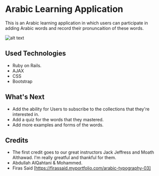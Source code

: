# Arabic Learning Application 
 This is an Arabic learning application in which users can participate in adding Arabic words and record their pronuncaition of these words.
 
 ![alt text](https://i.postimg.cc/CMNFmxvJ/Screen-Shot-2018-12-20-at-4-40-30-PM.png)
 
 ## Used Technologies 
 * Ruby on Rails. 
 * AJAX
 * CSS 
 * Bootstrap
 
 ## What's Next
 * Add the ability for Users to subscribe to the collections that they're interested in. 
 * Add a quiz for the words that they mastered. 
 * Add more examples and forms of the words. 
 
 ## Credits
* The first credit goes to our great instructors Jack Jeffress and Moath Althawad. I'm really greatful and thankful for them. 
* Abdullah AlQahtani & Mohammed. 
* Firas Said [https://firassaid.myportfolio.com/arabic-typography-03]


 
 

